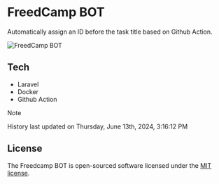 # FreedCamp BOT

Automatically assign an ID before the task title based on Github Action.

![FreedCamp BOT](https://repository-images.githubusercontent.com/737932867/7d34798b-2680-471c-b089-a78a718d3d6a)

## Tech

- Laravel
- Docker
- Github Action

> [!NOTE]  
> History last updated on Thursday, June 13th, 2024, 3:16:12 PM

## License

The Freedcamp BOT is open-sourced software licensed under the [MIT license](https://opensource.org/licenses/MIT).
